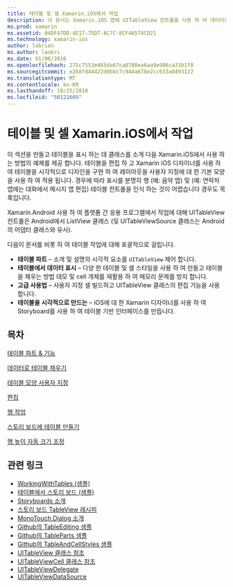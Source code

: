 ```yaml
---
title: 테이블 및 셀 Xamarin.iOS에서 작업
description: 이 문서는 Xamarin.iOS 앱에 UITableView 컨트롤을 사용 하 여 데이터를 표시 하는 방법을 설명 하는 다양 한 설명서를 링크 합니다.
ms.prod: xamarin
ms.assetid: 04DF47DD-4E17-75D7-AC7C-8CF4A574CD21
ms.technology: xamarin-ios
author: lobrien
ms.author: laobri
ms.date: 01/06/2016
ms.openlocfilehash: 275c7553e465da67ca0780ea6aa9e986ca33b1f8
ms.sourcegitcommit: e268fd44422d0bbc7c944a678e2cc633a0493122
ms.translationtype: MT
ms.contentlocale: ko-KR
ms.lasthandoff: 10/25/2018
ms.locfileid: "50121609"
---
```

# <a name="working-with-tables-and-cells-in-xamarinios"></a>테이블 및 셀 Xamarin.iOS에서 작업

이 섹션을 만들고 테이블을 표시 하는 데 클래스를 소개 다음 Xamarin.iOS에서 사용 하는 방법의 예제를 제공 합니다. 테이블을 편집 하 고 Xamarin iOS 디자이너를 사용 하 여 테이블을 시각적으로 디자인을 구현 하 여 레이아웃을 사용자 지정에 대 한 기본 모양을 사용 하 여 적용 됩니다. 경우에 따라 표시를 분명히 행 (예: 음악 앱) 및 (예: 연락처 앱에는 대화에서 메시지 앱 편집) 테이블 컨트롤을 인식 하는 것이 어렵습니다 경우도 목록입니다.

Xamarin.Android 사용 하 여 플랫폼 간 응용 프로그램에서 작업에 대해 UITableView 컨트롤은 Android에서 ListView 클래스 (및 UITableViewSource 클래스는 Android의 어댑터 클래스와 유사).

다음이 문서를 비롯 하 여 테이블 작업에 대해 포괄적으로 걸립니다.

-   **테이블 파트** – 소개 및 설명의 시각적 요소를 `UITableView` 제어 합니다. 
-   **테이블에서 데이터 표시** – 다양 한 테이블 및 셀 스타일을 사용 하 여 만들고 테이블을 채우는 방법 데모 및 cell 개체를 재활용 하 여 메모리 문제를 방지 합니다. 
-   **고급 사용법** – 사용자 지정 셀 빌드하고 UITableView 클래스의 편집 기능을 사용 합니다. 
-   **테이블을 시각적으로 만드는** – iOS에 대 한 Xamarin 디자이너를 사용 하 여 Storyboard를 사용 하 여 테이블 기반 인터페이스를 만듭니다. 

## <a name="contents"></a>목차

 [테이블 파트 &amp; 기능](~/ios/user-interface/controls/tables/table-parts-and-functionality.md)

 [데이터로 테이블 채우기](~/ios/user-interface/controls/tables/populating-a-table-with-data.md)

 [테이블 모양 사용자 지정](~/ios/user-interface/controls/tables/customizing-table-appearance.md)

 [편집](~/ios/user-interface/controls/tables/editing.md)
 
 [행 작업](~/ios/user-interface/controls/tables/row-action.md)

 [스토리 보드에 테이블 만들기](~/ios/user-interface/controls/tables/creating-tables-in-a-storyboard.md)
 
 [행 높이 자동 크기 조정](~/ios/user-interface/controls/tables/autosizing-row-height.md)

## <a name="related-links"></a>관련 링크

- [WorkingWithTables (샘플)](https://developer.xamarin.com/samples/monotouch/WorkingWithTables/)
- [테이블에서 스토리 보드 (샘플)](https://developer.xamarin.com/samples/monotouch/StoryboardTable/)
- [Storyboards 소개](~/ios/user-interface/storyboards/index.md)
- [스토리 보드 TableView 레시피](https://github.com/xamarin/recipes/tree/master/Recipes/ios/general/storyboard/storyboard_a_tableview)
- [MonoTouch.Dialog 소개](~/ios/user-interface/monotouch.dialog/index.md)
- [Github의 TableEditing 샘플](https://github.com/xamarin/monotouch-samples/tree/master/TableEditing)
- [Github의 TableParts 샘플](https://github.com/xamarin/monotouch-samples/tree/master/TableParts)
- [Github의 TableAndCellStyles 샘플](https://github.com/xamarin/mobile-samples/tree/master/TablesLists)
- [UITableView 클래스 참조](https://developer.apple.com/library/ios/documentation/UIKit/Reference/UITableView_Class/)
- [UITableViewCell 클래스 참조](https://developer.apple.com/library/ios/documentation/UIKit/Reference/UITableViewCell_Class/)
- [UITableViewDelegate](https://developer.apple.com/library/ios/documentation/UIKit/Reference/UITableViewDelegate_Protocol/)
- [UITableViewDataSource](https://developer.apple.com/library/ios/documentation/UIKit/Reference/UITableViewDataSource_Protocol/)
